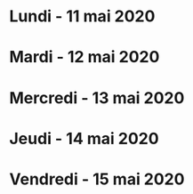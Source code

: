 # Lundi - 11 mai 2020

# Mardi - 12 mai 2020

# Mercredi - 13 mai 2020

# Jeudi - 14 mai 2020

# Vendredi - 15 mai 2020
